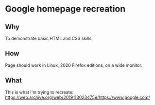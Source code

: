 # Google homepage recreation

## Why

To demonstrate basic HTML and CSS skills.

## How

Page should work in Linux, 2020 Firefox editions, on a wide monitor.

## What

This is what I'm trying to recreate:
https://web.archive.org/web/20191130234759/https://www.google.com/